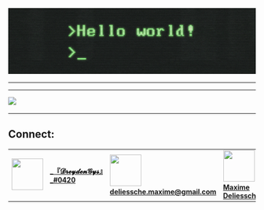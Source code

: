 <div align="center"><img src="hellow.gif"/>
<!--
https://miro.medium.com/max/2400/1*OohqW5DGh9CQS4hLY5FXzA.png 
https://hackernoon.com/images/f2px36fy.gif
-->
</div>

--------

--------
<div>
  <img width="400px" src="https://github-readme-stats.vercel.app/api/?username=DreydenGys&show_icons=true&title_color=fff&icon_color=79ff97&text_color=9f9f9f&bg_color=151515"/>
 </div>

--------
## Connect:
<table border="0">
<tr border="0">
  <td border="0">
    <a href="discord.com" align="center" valign="center" height="64px">
        <img width="64px" height="64px" src="https://cdn.icon-icons.com/icons2/1476/PNG/512/discord_101785.png"/>
    </a>
  </td>
  <td border="0">
    <a href="discord.com" align="center" valign="center" height="64px">
      <strong>_『𝓓𝓻𝓮𝔂𝓭𝓮𝓷𝓖𝔂𝓼』_#0420</strong>
    </a>
  </td>
  
  <td>
    <a href="mailto:deliessche.maxime@gmail.com">
      <img width="64px" height="64px" src="https://cdn.icon-icons.com/icons2/652/PNG/512/gmail_icon-icons.com_59877.png"/><strong>deliessche.maxime@gmail.com</strong>
    </a>
  </td>
  <td>
    <a href="https://www.linkedin.com/in/maxime-deliessche-92780a1a0/">
      <img width="64px" height="64px" src="http://www.master221.fr/wp-content/uploads/2019/11/linkedin-icon.png"/>
      <strong>Maxime Deliessche</strong>
    </a>
  </td>
 <tr>
</table>
